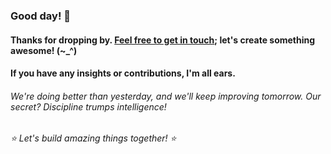 
###   Good day! 👋
####    Thanks for dropping by. <a href ="mailto:amicableycot@gmail.com">Feel free to get in touch</a>; let's create something awesome! (~_^)
####     If you have any insights or contributions, I'm all ears.
######       We're doing better than yesterday, and we'll keep improving tomorrow. Our secret? Discipline trumps intelligence!
######         ⭐️ Let's build amazing things together! ⭐️
<!--
- **lewiskirori/lewiskirori** is a ✨ _special_ ✨ repository!
- 🔭 I’m currently working on ...
- 👯 I’m looking to collaborate on ...
- 🤔 I’m looking for help with ...
- 💬 Ask me about ...
- 📫 How to reach me: ...
- 😄 Pronouns: ...
- ⚡ Fun fact: ...
- Avant-garde || forward-looking || progressive || revolutionary || ...
- Allied: in combination || working together with && Skilled craftsmanship allied to advanced technology.
- SOftware ARchitect ASpirant.
- The Future and the Present.
-->                                                     
